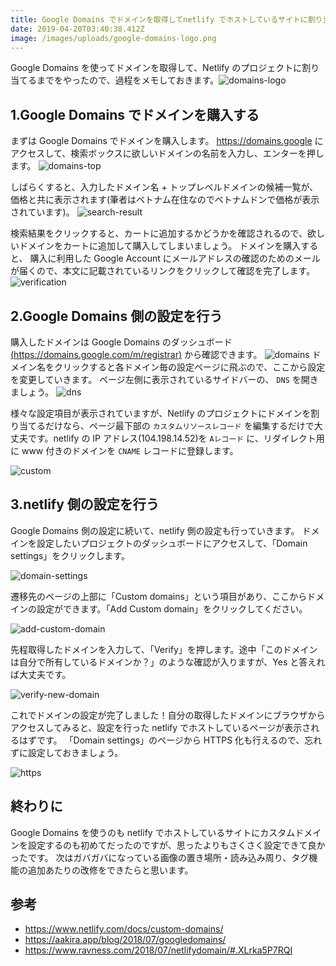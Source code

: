 ```yaml
---
title: Google Domains でドメインを取得してnetlify でホストしているサイトに割り当てる
date: 2019-04-20T03:40:38.412Z
image: /images/uploads/google-domains-logo.png
---
```


Google Domains を使ってドメインを取得して、Netlify のプロジェクトに割り当てるまでをやったので、過程をメモしておきます。![domains-logo](/images/uploads/google-domains-logo.png "domains-logo")

## 1.Google Domains でドメインを購入する

まずは Google Domains でドメインを購入します。
<https://domains.google> にアクセスして、検索ボックスに欲しいドメインの名前を入力し、エンターを押します。
![domains-top](/images/uploads/_2019-04-20_10_59_56.png "domains-top")

しばらくすると、入力したドメイン名 + トップレベルドメインの候補一覧が、価格と共に表示されます(筆者はベトナム在住なのでベトナムドンで価格が表示されています)。
![search-result](/images/uploads/2019-04-20-11.00.30.png "search-result")

検索結果をクリックすると、カートに追加するかどうかを確認されるので、欲しいドメインをカートに追加して購入してしまいましょう。
ドメインを購入すると、 購入に利用した Google Account にメールアドレスの確認のためのメールが届くので、本文に記載されているリンクをクリックして確認を完了します。
![verification](/images/uploads/_2019-04-20_11_22_41.png "verification")

## 2.Google Domains 側の設定を行う

購入したドメインは Google Domains のダッシュボード[(https://domains.google.com/m/registrar)]("https://domains.google.com/m/registrar") から確認できます。
![domains](/images/uploads/2019-04-20-11.30.24.png "domains")
ドメイン名をクリックすると各ドメイン毎の設定ページに飛ぶので、ここから設定を変更していきます。
ページ左側に表示されているサイドバーの、 `DNS` を開きましょう。
![dns](/images/uploads/2019-04-20-11.30.41.png "dns")

様々な設定項目が表示されていますが、Netlify のプロジェクトにドメインを割り当てるだけなら、ページ最下部の `カスタムリソースレコード` を編集するだけで大丈夫です。netlify の IP アドレス(104.198.14.52)を `Aレコード` に、リダイレクト用に www 付きのドメインを `CNAME` レコードに登録します。

![custom](/images/uploads/_2019-04-20_11_31_54.png "custom")

## 3.netlify 側の設定を行う

Google Domains 側の設定に続いて、netlify 側の設定も行っていきます。
ドメインを設定したいプロジェクトのダッシュボードにアクセスして、「Domain settings」をクリックします。

![domain-settings](/images/uploads/_2019-04-20_12_04_52.png "domain-settings")

遷移先のページの上部に「Custom domains」という項目があり、ここからドメインの設定ができます。「Add Custom domain」をクリックしてください。

![add-custom-domain](/images/uploads/_2019-04-20_14_12_03.png "add-custom-domain")

先程取得したドメインを入力して、「Verify」を押します。途中「このドメインは自分で所有しているドメインか？」のような確認が入りますが、Yes と答えれば大丈夫です。

![verify-new-domain](/images/uploads/2019-04-20-14.12.20.png "verify-new-domain")

これでドメインの設定が完了しました！自分の取得したドメインにブラウザからアクセスしてみると、設定を行った netlify でホストしているページが表示されるはずです。
「Domain settings」のページから HTTPS 化も行えるので、忘れずに設定しておきましょう。

![https](/images/uploads/2019-04-20-14.34.56.png "https")

## 終わりに

Google Domains を使うのも netlify でホストしているサイトにカスタムドメインを設定するのも初めてだったのですが、思ったよりもさくさく設定できて良かったです。
次はガバガバになっている画像の置き場所・読み込み周り、タグ機能の追加あたりの改修をできたらと思います。

## 参考

- <https://www.netlify.com/docs/custom-domains/>
- <https://aakira.app/blog/2018/07/googledomains/>
- <https://www.ravness.com/2018/07/netlifydomain/#.XLrka5P7RQI>
